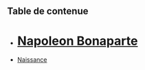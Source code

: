 Table de contenue
-----------------------------------------


+ # [Napoleon Bonaparte](https://github.com/MZMada/TD-IUT/wiki/Napoleon-Ier)
- [Naissance](https://github.com/MZMada/TD-IUT/wiki/Naissance)



